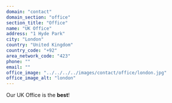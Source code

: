 ```yaml
---
domain: "contact"
domain_section: "office"
section_title: "Office"
name: "UK Office"
address: "1 Hyde Park"
city: "London"
country: "United Kingdom"
country_code: "+92"
area_network_code: "423"
phone: ""
email: ""
office_image: "../../../../images/contact/office/london.jpg"
office_image_alt: "london"
---
```


Our UK Office is the **best**!